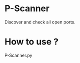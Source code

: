 # P-Scanner
Discover and check all open ports.

# How to use ?
P-Scanner.py <IP address> <start port> <end port>
